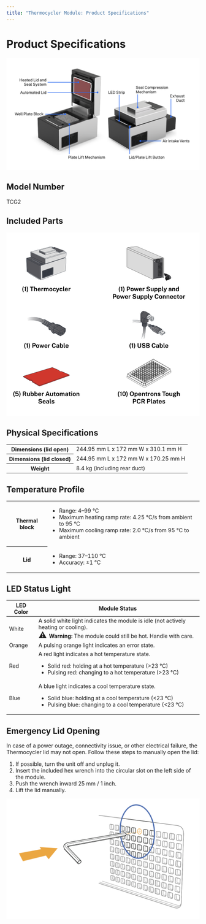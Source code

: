 ```yaml
---
title: "Thermocycler Module: Product Specifications"
---
```


# Product Specifications

![Thermocycler with labeled main features](images/specifications.png)

## Model Number

TCG2

## Included Parts

![Thermocycler box contents and quantities](images/box-contents.png)

## Physical Specifications

<table>
  <tbody>
    <tr>
      <th>Dimensions (lid open)</th>
      <td>244.95 mm L x 172 mm W x 310.1 mm H</td>
    </tr>
    <tr>
      <th>Dimensions (lid closed)</th>
      <td>244.95 mm L x 172 mm W x 170.25 mm H</td>
    </tr>
    <tr>
      <th>Weight</th>
      <td>8.4 kg (including rear duct)</td>
    </tr>
  </tbody>
</table>

## Temperature Profile

<table>
  <tbody>
    <tr>
      <th>Thermal block</th>
      <td>
        <ul>
          <li>Range: 4–99 °C</li>
          <li>Maximum heating ramp rate: 4.25 °C/s from ambient to 95 °C</li>
          <li>Maximum cooling ramp rate: 2.0 °C/s from 95 °C to ambient</li>
        </ul>
      </td>
    </tr>
    <tr>
      <th>Lid</th>
      <td>
        <ul>
          <li>Range: 37–110 °C</li>
          <li>Accuracy: ±1 °C</li>
        </ul>
      </td>
    </tr>
  </tbody>
</table>

## LED Status Light

<table>
  <thead>
    <tr>
      <th>LED Color</th>
      <th>Module Status</th>
    </tr>
  </thead>
  <tbody>
    <tr>
      <td><span class="status-dot-container"><span class="status-dot white"></span>White</span></td>
      <td>A solid white light indicates the module is idle (not actively heating or cooling).<br>
        <span style="font-size: 1.5em;">⚠️ </span><strong> Warning: </strong>The module could still be hot. Handle with care.</td>
    </tr>
    <tr>
      <td><span class="status-dot-container"><span class="status-dot yellow"></span>Orange</span></td>
      <td>A pulsing orange light indicates an error state.</td>
    </tr>
    <tr>
      <td><span class="status-dot-container"><span class="status-dot red"></span>Red</span></td>
      <td>A red light indicates a hot temperature state.
        <ul>
          <li>Solid red: holding at a hot temperature (&gt;23 °C)</li>
          <li>Pulsing red: changing to a hot temperature (&gt;23 °C)</li>
        </ul>
      </td>
    </tr>
    <tr>
      <td><span class="status-dot-container"><span class="status-dot blue"></span>Blue</span></td>
      <td>A blue light indicates a cool temperature state.
        <ul>
          <li>Solid blue: holding at a cool temperature (&lt;23 °C)</li>
          <li>Pulsing blue: changing to a cool temperature (&lt;23 °C)</li>
        </ul>
      </td>
    </tr>
  </tbody>
</table>

## Emergency Lid Opening

In case of a power outage, connectivity issue, or other electrical failure, the Thermocycler lid may not open. Follow these steps to manually open the lid:

<div class="instruction-list" markdown>

1. If possible, turn the unit off and unplug it.
2. Insert the included hex wrench into the circular slot on the left side of the module.
3. Push the wrench inward 25 mm / 1 inch.
4. Lift the lid manually.

![Emergency latch release](images/emergency-lid-open.png)

</div>
